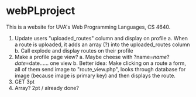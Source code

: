 # webPLproject

This is a website for UVA's Web Programming Languages, CS 4640.

 1. Update users "uploaded_routes" column and display on profile
    a. When a route is uploaded, it adds an array (?) into the uploaded_routes column
    b. Call explode and display routes on their profile
  2. Make a profile page view?
    a. Maybe cheese with ?name=$name?date=$date...... one view
    b. Better idea: Make clicking on a route a form, all of them send image to "route_view.php", looks through database for image (because image is primary key) and then displays the route.
  3. GET  3pt
  4. Array? 2pt / already done?